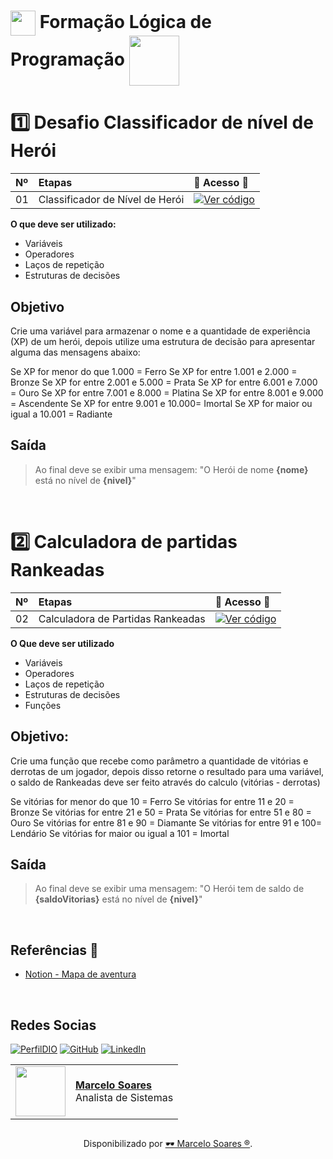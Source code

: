<h1>
    <a href="https://www.dio.me/">
     <img align="center" width="40px" src="https://hermes.digitalinnovation.one/assets/diome/logo-minimized.png"></a>
    <span> Formação Lógica de Programação</span>
    <img align="center" width="80px" src=" https://hermes.dio.me/tracks/977d1b41-5888-44d7-8e4c-57d2348748dc.png"></a>    
</h1>

# 1️⃣ Desafio Classificador de nível de Herói

<table>
  <thead>
    <tr align="left">
      <th>Nº</th>
      <th>Etapas</th>
      <th>📖 Acesso 📖</th>
    </tr>
  </thead>
  <tbody align="left">
    <tr>
      <td>01</td>
      <td>Classificador de Nível de Herói</td>
      <td align="center">
        <a href="https://github.com/Mdsoare/git-github/tree/main/dio-logica-programacao/codigo-desafio-heroi">
           <img align="center" alt="Ver código" src="https://img.shields.io/badge/Ver%20Material-30A3DC?style=for-the-badge">
        </a>
      </td>
    </tr>
  </tbody>
  <tfoot></tfoot>
</table>

**O que deve ser utilizado:**

- Variáveis
- Operadores
- Laços de repetição
- Estruturas de decisões

## Objetivo

Crie uma variável para armazenar o nome e a quantidade de experiência (XP) de um herói, depois utilize uma estrutura de decisão para apresentar alguma das mensagens abaixo:

Se XP for menor do que 1.000 = Ferro
Se XP for entre 1.001 e 2.000 = Bronze
Se XP for entre 2.001 e 5.000 = Prata
Se XP for entre 6.001 e 7.000 = Ouro
Se XP for entre 7.001 e 8.000 = Platina
Se XP for entre 8.001 e 9.000 = Ascendente
Se XP for entre 9.001 e 10.000= Imortal
Se XP for maior ou igual a 10.001 = Radiante

## Saída

> Ao final deve se exibir uma mensagem:
"O Herói de nome **{nome}** está no nível de **{nivel}**"
<br>

# 2️⃣ Calculadora de partidas Rankeadas

<table>
  <thead>
    <tr align="left">
      <th>Nº</th>
      <th>Etapas</th>
      <th>📖 Acesso 📖</th>
    </tr>
  </thead>
  <tbody align="left">
    <tr>
      <td>02</td>
      <td>Calculadora de Partidas Rankeadas</td>
      <td align="center">
        <a href="https://github.com/Mdsoare/git-github/tree/main/dio-logica-programacao/codigo-desafio-rank">
           <img align="center" alt="Ver código" src="https://img.shields.io/badge/Ver%20Material-E94D5F?style=for-the-badge">
        </a>
      </td>
    </tr>
  </tbody>
  <tfoot></tfoot>
</table>

**O Que deve ser utilizado**

- Variáveis
- Operadores
- Laços de repetição
- Estruturas de decisões
- Funções

## Objetivo:

Crie uma função que recebe como parâmetro a quantidade de vitórias e derrotas de um jogador,
depois disso retorne o resultado para uma variável, o saldo de Rankeadas deve ser feito através do calculo (vitórias - derrotas)

Se vitórias for menor do que 10 = Ferro
Se vitórias for entre 11 e 20 = Bronze
Se vitórias for entre 21 e 50 = Prata
Se vitórias for entre 51 e 80 = Ouro
Se vitórias for entre 81 e 90 = Diamante
Se vitórias for entre 91 e 100= Lendário
Se vitórias for maior ou igual a 101 = Imortal

## Saída

> Ao final deve se exibir uma mensagem:
"O Herói tem de saldo de **{saldoVitorias}** está no nível de **{nivel}**"
<br>

## Referências 🔎
- [Notion - Mapa de aventura](https://helpful-jump-17b.notion.site/Mapa-de-aventura-91f3e9bd923842149d4dba754dc65c07)
<br>

## Redes Socias

[![PerfilDIO](https://img.shields.io/badge/DIO-0077B5?style=for-the-badge&logo=dio&logoColor=white)](https://web.dio.me/users/marcelo_soares92)
[![GitHub](https://img.shields.io/badge/GitHub-000?style=for-the-badge&logo=github&logoColor=30A3DC)](https://github.com/Mdsoare/)
[![LinkedIn](https://img.shields.io/badge/LinkedIn-0077B5?style=for-the-badge&logo=linkedin&logoColor=white)](https://www.linkedin.com/in/marcelodsoares/) 
<table>
  <tr>
    <td>
      <img width="80px" align="center" src="https://avatars.githubusercontent.com/Mdsoare"/>
    </td>
    <td align="left">
      <a href="https://github.com/Mdsoare">
        <span><b>Marcelo Soares</b></span>
      </a>
      <br>
      <span>Analista de Sistemas</span>
    </td>
  </tr>
</table>

##
<div align="center">Disponibilizado por <a href="https://github.com/Mdsoare">🕶 Marcelo Soares ®</a>.</div>
